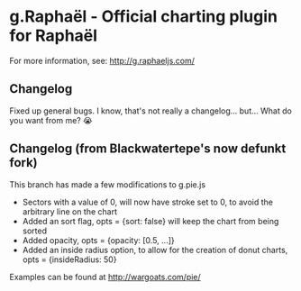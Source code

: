 g.Raphaël - Official charting plugin for Raphaël
=========

For more information, see: http://g.raphaeljs.com/

Changelog
---------

Fixed up general bugs.
I know, that's not really a changelog... but...
What do you want from me?
:sob:

Changelog (from Blackwatertepe's now defunkt fork)
---------

This branch has made a few modifications to g.pie.js

 * Sectors with a value of 0, will now have stroke set to 0, to avoid the arbitrary line on the chart
 * Added an sort flag, opts = {sort: false} will keep the chart from being sorted
 * Added opacity, opts = {opacity: [0.5, ...]}
 * Added an inside radius option, to allow for the creation of donut charts, opts = {insideRadius: 50}


Examples can be found at http://wargoats.com/pie/

